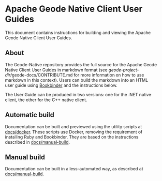 # Apache Geode Native Client User Guides

This document contains instructions for building and viewing the Apache Geode Native Client User Guides.

<a name="about"></a>
## About

The Geode-Native repository provides the full source for the Apache Geode Native Client User Guides in markdown format (see _geode-project-dir_/geode-docs/CONTRIBUTE.md for more information on how to use markdown in this context). Users can build the markdown into an HTML user guide using [Bookbinder](https://github.com/pivotal-cf/bookbinder) and the instructions below.

The User Guide can be produced in two versions: one for the .NET native client, the other for the C++ native client.

## Automatic build

Documentation can be built and previewed using the utility scripts at [docs/docker](https://github.com/apache/geode-native/tree/develop/docs/docker). These scripts use Docker, removing the requirement of installing Ruby and Bookbinder. They are based on the instructions described in [docs/manual-build](https://github.com/apache/geode-native/tree/develop/manual-build).

## Manual build

Documentation can be built in a less-automated way, as described at [docs/manual-build](https://github.com/apache/geode-native/tree/develop/manual-build).

